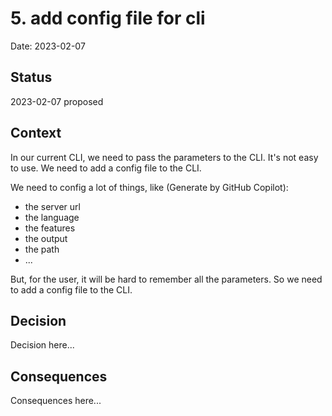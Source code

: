 # 5. add config file for cli

Date: 2023-02-07

## Status

2023-02-07 proposed

## Context

In our current CLI, we need to pass the parameters to the CLI. It's not easy to use. We need to add a config file to the CLI.

We need to config a lot of things, like (Generate by GitHub Copilot):

- the server url
- the language
- the features
- the output
- the path
- ...

But, for the user, it will be hard to remember all the parameters. So we need to add a config file to the CLI.

## Decision

Decision here...

## Consequences

Consequences here...
